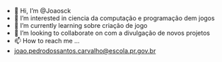 - 👋 Hi, I’m @Joaosck
- 👀 I’m interested in ciencia da computação e programação dem jogos
- 🌱 I’m currently learning  sobre criação de jogo
- 💞️ I’m looking to collaborate on com a divulgação de novos projetos
- 📫 How to reach me ...
- joao.pedrodossantos.carvalho@escola.pr.gov.br

<!---
Joaosck/Joaosck is a ✨ special ✨ repository because its `README.md` (this file) appears on your GitHub profile.
You can click the Preview link to take a look at your changes.
--->
